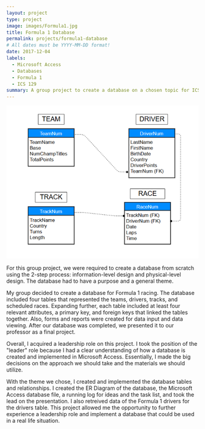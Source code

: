 ```yaml
---
layout: project
type: project
image: images/Formula1.jpg
title: Formula 1 Database
permalink: projects/formula1-database
# All dates must be YYYY-MM-DD format!
date: 2017-12-04
labels:
  - Microsoft Access
  - Databases
  - Formula 1
  - ICS 129
summary: A group project to create a database on a chosen topic for ICS 129 at Leeward Community College.
---
```


<img class="ui medium right floated rounded image" src="../images/Formula1ERDiagram.png">

For this group project, we were required to create a database from scratch using the 2-step process: information-level design and physical-level design. The database had to have a purpose and a general theme.

My group decided to create a database for Formula 1 racing. The database included four tables that represented the teams, drivers, tracks, and scheduled races. Expanding further, each table included at least four relevant attributes, a primary key, and foreign keys that linked the tables together. Also, forms and reports were created for data input and data viewing. After our database was completed, we presented it to our professor as a final project.

Overall, I acquired a leadership role on this project. I took the position of the "leader" role because I had a clear understanding of how a database is created and implemented in Microsoft Access. Essentially, I made the big decisions on the approach we should take and the materials we should utilize.

With the theme we chose, I created and implemented the database tables and relationships. I created the ER Diagram of the database, the Microsoft Access database file, a running log for ideas and the task list, and took the lead on the presentation. I also retreived data of the Formula 1 drivers for the drivers table. This project allowed me the opportunity to further experience a leadership role and implement a database that could be used in a real life situation.
